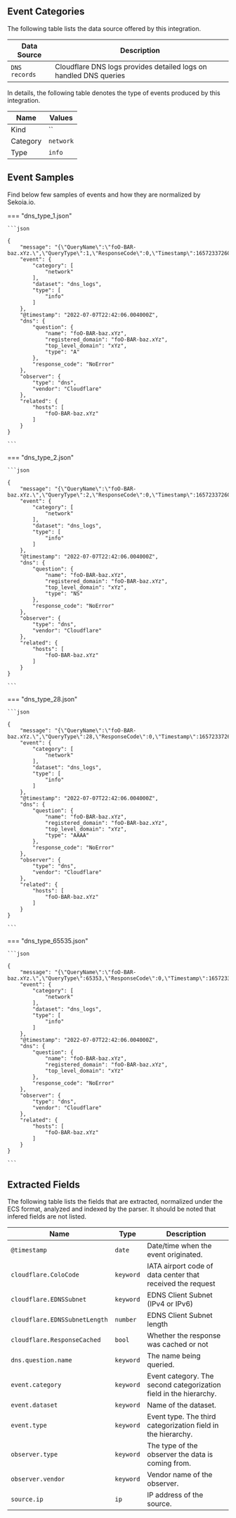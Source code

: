 
## Event Categories


The following table lists the data source offered by this integration.

| Data Source | Description                          |
| ----------- | ------------------------------------ |
| `DNS records` | Cloudflare DNS logs provides detailed logs on handled DNS queries |





In details, the following table denotes the type of events produced by this integration.

| Name | Values |
| ---- | ------ |
| Kind | `` |
| Category | `network` |
| Type | `info` |




## Event Samples

Find below few samples of events and how they are normalized by Sekoia.io.


=== "dns_type_1.json"

    ```json
	
    {
        "message": "{\"QueryName\":\"foO-BAR-baz.xYz.\",\"QueryType\":1,\"ResponseCode\":0,\"Timestamp\":1657233726004000000}\n",
        "event": {
            "category": [
                "network"
            ],
            "dataset": "dns_logs",
            "type": [
                "info"
            ]
        },
        "@timestamp": "2022-07-07T22:42:06.004000Z",
        "dns": {
            "question": {
                "name": "foO-BAR-baz.xYz",
                "registered_domain": "foO-BAR-baz.xYz",
                "top_level_domain": "xYz",
                "type": "A"
            },
            "response_code": "NoError"
        },
        "observer": {
            "type": "dns",
            "vendor": "Cloudflare"
        },
        "related": {
            "hosts": [
                "foO-BAR-baz.xYz"
            ]
        }
    }
    	
	```


=== "dns_type_2.json"

    ```json
	
    {
        "message": "{\"QueryName\":\"foO-BAR-baz.xYz.\",\"QueryType\":2,\"ResponseCode\":0,\"Timestamp\":1657233726004000000}\n",
        "event": {
            "category": [
                "network"
            ],
            "dataset": "dns_logs",
            "type": [
                "info"
            ]
        },
        "@timestamp": "2022-07-07T22:42:06.004000Z",
        "dns": {
            "question": {
                "name": "foO-BAR-baz.xYz",
                "registered_domain": "foO-BAR-baz.xYz",
                "top_level_domain": "xYz",
                "type": "NS"
            },
            "response_code": "NoError"
        },
        "observer": {
            "type": "dns",
            "vendor": "Cloudflare"
        },
        "related": {
            "hosts": [
                "foO-BAR-baz.xYz"
            ]
        }
    }
    	
	```


=== "dns_type_28.json"

    ```json
	
    {
        "message": "{\"QueryName\":\"foO-BAR-baz.xYz.\",\"QueryType\":28,\"ResponseCode\":0,\"Timestamp\":1657233726004000000}\n",
        "event": {
            "category": [
                "network"
            ],
            "dataset": "dns_logs",
            "type": [
                "info"
            ]
        },
        "@timestamp": "2022-07-07T22:42:06.004000Z",
        "dns": {
            "question": {
                "name": "foO-BAR-baz.xYz",
                "registered_domain": "foO-BAR-baz.xYz",
                "top_level_domain": "xYz",
                "type": "AAAA"
            },
            "response_code": "NoError"
        },
        "observer": {
            "type": "dns",
            "vendor": "Cloudflare"
        },
        "related": {
            "hosts": [
                "foO-BAR-baz.xYz"
            ]
        }
    }
    	
	```


=== "dns_type_65535.json"

    ```json
	
    {
        "message": "{\"QueryName\":\"foO-BAR-baz.xYz.\",\"QueryType\":65353,\"ResponseCode\":0,\"Timestamp\":1657233726004000000}\n",
        "event": {
            "category": [
                "network"
            ],
            "dataset": "dns_logs",
            "type": [
                "info"
            ]
        },
        "@timestamp": "2022-07-07T22:42:06.004000Z",
        "dns": {
            "question": {
                "name": "foO-BAR-baz.xYz",
                "registered_domain": "foO-BAR-baz.xYz",
                "top_level_domain": "xYz"
            },
            "response_code": "NoError"
        },
        "observer": {
            "type": "dns",
            "vendor": "Cloudflare"
        },
        "related": {
            "hosts": [
                "foO-BAR-baz.xYz"
            ]
        }
    }
    	
	```





## Extracted Fields

The following table lists the fields that are extracted, normalized under the ECS format, analyzed and indexed by the parser. It should be noted that infered fields are not listed.

| Name | Type | Description                |
| ---- | ---- | ---------------------------|
|`@timestamp` | `date` | Date/time when the event originated. |
|`cloudflare.ColoCode` | `keyword` | IATA airport code of data center that received the request |
|`cloudflare.EDNSSubnet` | `keyword` | EDNS Client Subnet (IPv4 or IPv6) |
|`cloudflare.EDNSSubnetLength` | `number` | EDNS Client Subnet length |
|`cloudflare.ResponseCached` | `bool` | Whether the response was cached or not |
|`dns.question.name` | `keyword` | The name being queried. |
|`event.category` | `keyword` | Event category. The second categorization field in the hierarchy. |
|`event.dataset` | `keyword` | Name of the dataset. |
|`event.type` | `keyword` | Event type. The third categorization field in the hierarchy. |
|`observer.type` | `keyword` | The type of the observer the data is coming from. |
|`observer.vendor` | `keyword` | Vendor name of the observer. |
|`source.ip` | `ip` | IP address of the source. |

